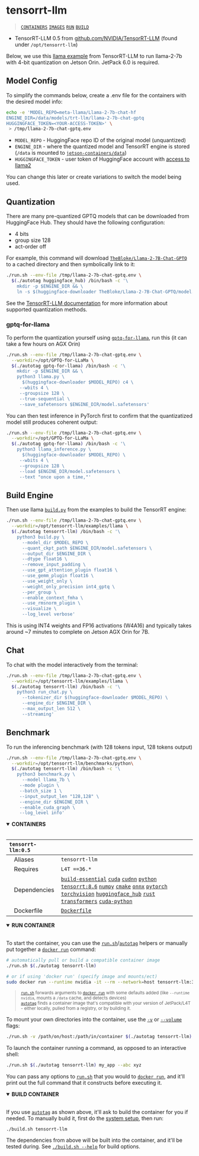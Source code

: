# tensorrt-llm

> [`CONTAINERS`](#user-content-containers) [`IMAGES`](#user-content-images) [`RUN`](#user-content-run) [`BUILD`](#user-content-build)


* TensorRT-LLM 0.5 from [github.com/NVIDIA/TensorRT-LLM](https://github.com/NVIDIA/TensorRT-LLM/tree/v0.5.0/) (found under `/opt/tensorrt-llm`)

Below, we use this [llama example](https://github.com/NVIDIA/TensorRT-LLM/tree/v0.5.0/examples/llama#gptq) from TensorRT-LLM to run llama-2-7b with 4-bit quantization on Jetson Orin.  JetPack 6.0 is required.

## Model Config

To simplify the commands below, create a .env file for the containers with the desired model info:

```bash
echo -e 'MODEL_REPO=meta-llama/Llama-2-7b-chat-hf
ENGINE_DIR=/data/models/trt-llm/llama-2-7b-chat-gptq
HUGGINGFACE_TOKEN=<YOUR-ACCESS-TOKEN>' \
 > /tmp/llama-2-7b-chat-gptq.env 
 ```

* `MODEL_REPO` - HuggingFace repo ID of the original model (unquantized)
* `ENGINE_DIR` - where the quantized model and TensorRT engine is stored (`/data` is mounted to [`jetson-containers/data`](/data))
* `HUGGINGFACE_TOKEN` - user token of HuggingFace account with [access to llama2](/packages/llm/transformers/README.md#llama2)

You can change this later or create variations to switch the model being used.

## Quantization

There are many pre-quantized GPTQ models that can be downloaded from HuggingFace Hub.  They should have the following configuration:

* 4 bits
* group size 128
* act-order off

For example, this command will download [`TheBloke/Llama-2-7B-Chat-GPTQ`](https://huggingface.co/TheBloke/Llama-2-7B-Chat-GPTQ) to a cached directory and then symbolically link to it:

```bash
./run.sh --env-file /tmp/llama-2-7b-chat-gptq.env \
  $(./autotag huggingface_hub) /bin/bash -c '\
    mkdir -p $ENGINE_DIR && \
    ln -s $(huggingface-downloader TheBloke/Llama-2-7B-Chat-GPTQ/model.safetensors) $ENGINE_DIR/model.safetensors'
```

See the [TensorRT-LLM documentation](https://github.com/NVIDIA/TensorRT-LLM/tree/v0.5.0/examples/llama#groupwise-quantization-awqgptq) for more information about supported quantization methods.

### gptq-for-llama

To perform the quantization yourself using [`gptq-for-llama`](/packages/llm/gptq-for-llama), run this (it can take a few hours on AGX Orin)

```bash
./run.sh --env-file /tmp/llama-2-7b-chat-gptq.env \
  --workdir=/opt/GPTQ-for-LLaMa \
  $(./autotag gptq-for-llama) /bin/bash -c '\
    mkdir -p $ENGINE_DIR && \
    python3 llama.py \
      $(huggingface-downloader $MODEL_REPO) c4 \
	 --wbits 4 \
	 --groupsize 128 \
	 --true-sequential \
	 --save_safetensors $ENGINE_DIR/model.safetensors'
```

You can then test inference in PyTorch first to confirm that the quantizatized model still produces coherent output:

```bash
./run.sh --env-file /tmp/llama-2-7b-chat-gptq.env \
  --workdir=/opt/GPTQ-for-LLaMa \
  $(./autotag gptq-for-llama) /bin/bash -c '\
    python3 llama_inference.py \
      $(huggingface-downloader $MODEL_REPO) \
	 --wbits 4 \
	 --groupsize 128 \
	 --load $ENGINE_DIR/model.safetensors \
	 --text "once upon a time,"'
```

## Build Engine

Then use llama [`build.py`](https://github.com/NVIDIA/TensorRT-LLM/blob/main/examples/llama/build.py) from the examples to build the TensorRT engine:

```bash
./run.sh --env-file /tmp/llama-2-7b-chat-gptq.env \
  --workdir=/opt/tensorrt-llm/examples/llama \
  $(./autotag tensorrt-llm) /bin/bash -c '\
    python3 build.py \
      --model_dir $MODEL_REPO \
      --quant_ckpt_path $ENGINE_DIR/model.safetensors \
      --output_dir $ENGINE_DIR \
      --dtype float16 \
      --remove_input_padding \
      --use_gpt_attention_plugin float16 \
      --use_gemm_plugin float16 \
      --use_weight_only \
      --weight_only_precision int4_gptq \
      --per_group \
      --enable_context_fmha \
      --use_rmsnorm_plugin \
      --visualize \
      --log_level verbose'
```

This is using INT4 weights and FP16 activations (W4A16) and typically takes around ~7 minutes to complete on Jetson AGX Orin for 7B.

## Chat

To chat with the model interactively from the terminal:

```bash
./run.sh --env-file /tmp/llama-2-7b-chat-gptq.env \
  --workdir=/opt/tensorrt-llm/examples/llama \
  $(./autotag tensorrt-llm) /bin/bash -c '\
    python3 run_chat.py \
      --tokenizer_dir $(huggingface-downloader $MODEL_REPO) \
      --engine_dir $ENGINE_DIR \
      --max_output_len 512 \
      --streaming'
```

## Benchmark

To run the inferencing benchmark (with 128 tokens input, 128 tokens output)

```bash
./run.sh --env-file /tmp/llama-2-7b-chat-gptq.env \
  --workdir=/opt/tensorrt-llm/benchmarks/python\
  $(./autotag tensorrt-llm) /bin/bash -c '\
    python3 benchmark.py \
      --model llama_7b \
	 --mode plugin \
	 --batch_size 1 \
	 --input_output_len "128,128" \
	 --engine_dir $ENGINE_DIR \
	 --enable_cuda_graph \
	 --log_level info'
```

<details open>
<summary><b><a id="containers">CONTAINERS</a></b></summary>
<br>

| **`tensorrt-llm:0.5`** | |
| :-- | :-- |
| &nbsp;&nbsp;&nbsp;Aliases | `tensorrt-llm` |
| &nbsp;&nbsp;&nbsp;Requires | `L4T ==36.*` |
| &nbsp;&nbsp;&nbsp;Dependencies | [`build-essential`](/packages/build-essential) [`cuda`](/packages/cuda/cuda) [`cudnn`](/packages/cuda/cudnn) [`python`](/packages/python) [`tensorrt:8.6`](/packages/tensorrt) [`numpy`](/packages/numpy) [`cmake`](/packages/cmake/cmake_pip) [`onnx`](/packages/onnx) [`pytorch`](/packages/pytorch) [`torchvision`](/packages/pytorch/torchvision) [`huggingface_hub`](/packages/llm/huggingface_hub) [`rust`](/packages/rust) [`transformers`](/packages/llm/transformers) [`cuda-python`](/packages/cuda/cuda-python) |
| &nbsp;&nbsp;&nbsp;Dockerfile | [`Dockerfile`](Dockerfile) |

</details>

<details open>
<summary><b><a id="run">RUN CONTAINER</a></b></summary>
<br>

To start the container, you can use the [`run.sh`](/docs/run.md)/[`autotag`](/docs/run.md#autotag) helpers or manually put together a [`docker run`](https://docs.docker.com/engine/reference/commandline/run/) command:
```bash
# automatically pull or build a compatible container image
./run.sh $(./autotag tensorrt-llm)

# or if using 'docker run' (specify image and mounts/ect)
sudo docker run --runtime nvidia -it --rm --network=host tensorrt-llm:36.2.0

```
> <sup>[`run.sh`](/docs/run.md) forwards arguments to [`docker run`](https://docs.docker.com/engine/reference/commandline/run/) with some defaults added (like `--runtime nvidia`, mounts a `/data` cache, and detects devices)</sup><br>
> <sup>[`autotag`](/docs/run.md#autotag) finds a container image that's compatible with your version of JetPack/L4T - either locally, pulled from a registry, or by building it.</sup>

To mount your own directories into the container, use the [`-v`](https://docs.docker.com/engine/reference/commandline/run/#volume) or [`--volume`](https://docs.docker.com/engine/reference/commandline/run/#volume) flags:
```bash
./run.sh -v /path/on/host:/path/in/container $(./autotag tensorrt-llm)
```
To launch the container running a command, as opposed to an interactive shell:
```bash
./run.sh $(./autotag tensorrt-llm) my_app --abc xyz
```
You can pass any options to [`run.sh`](/docs/run.md) that you would to [`docker run`](https://docs.docker.com/engine/reference/commandline/run/), and it'll print out the full command that it constructs before executing it.
</details>
<details open>
<summary><b><a id="build">BUILD CONTAINER</b></summary>
<br>

If you use [`autotag`](/docs/run.md#autotag) as shown above, it'll ask to build the container for you if needed.  To manually build it, first do the [system setup](/docs/setup.md), then run:
```bash
./build.sh tensorrt-llm
```
The dependencies from above will be built into the container, and it'll be tested during.  See [`./build.sh --help`](/jetson_containers/build.py) for build options.
</details>
